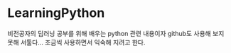 # LearningPython

비전공자의 딥러닝 공부를 위해 배우는 python 관련 내용이자 
github도 사용해 보지 못해 서툴다...
조금씩 사용하면서 익숙해 지려고 한다.
